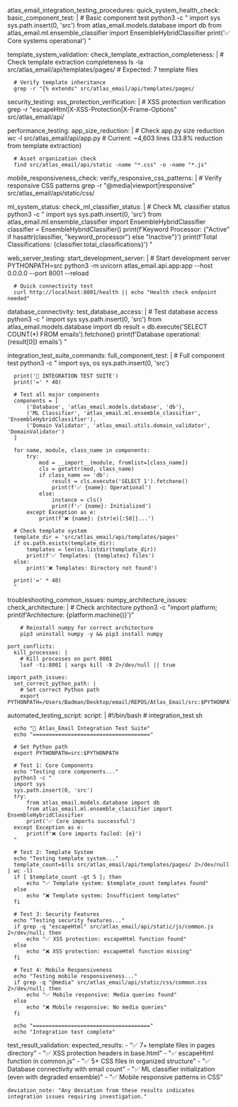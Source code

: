 atlas_email_integration_testing_procedures:
  quick_system_health_check:
    basic_component_test: |
      # Basic component test
      python3 -c "
      import sys
      sys.path.insert(0, 'src')
      from atlas_email.models.database import db
      from atlas_email.ml.ensemble_classifier import EnsembleHybridClassifier
      print('✅ Core systems operational')
      "
  
  template_system_validation:
    check_template_extraction_completeness: |
      # Check template extraction completeness
      ls -la src/atlas_email/api/templates/pages/
      # Expected: 7 template files
      
      # Verify template inheritance
      grep -r "{% extends" src/atlas_email/api/templates/pages/
  
  security_testing:
    xss_protection_verification: |
      # XSS protection verification
      grep -r "escapeHtml\|X-XSS-Protection\|X-Frame-Options" src/atlas_email/api/
  
  performance_testing:
    app_size_reduction: |
      # Check app.py size reduction
      wc -l src/atlas_email/api/app.py
      # Current: ~4,603 lines (33.8% reduction from template extraction)
      
      # Asset organization check
      find src/atlas_email/api/static -name "*.css" -o -name "*.js"
  
  mobile_responsiveness_check:
    verify_responsive_css_patterns: |
      # Verify responsive CSS patterns
      grep -r "@media\|viewport\|responsive" src/atlas_email/api/static/css/
  
  ml_system_status:
    check_ml_classifier_status: |
      # Check ML classifier status
      python3 -c "
      import sys
      sys.path.insert(0, 'src')
      from atlas_email.ml.ensemble_classifier import EnsembleHybridClassifier
      classifier = EnsembleHybridClassifier()
      print(f'Keyword Processor: {\"Active\" if hasattr(classifier, \"keyword_processor\") else \"Inactive\"}')
      print(f'Total Classifications: {classifier.total_classifications}')
      "
  
  web_server_testing:
    start_development_server: |
      # Start development server
      PYTHONPATH=src python3 -m uvicorn atlas_email.api.app:app --host 0.0.0.0 --port 8001 --reload
      
      # Quick connectivity test
      curl http://localhost:8001/health || echo "Health check endpoint needed"
  
  database_connectivity:
    test_database_access: |
      # Test database access
      python3 -c "
      import sys
      sys.path.insert(0, 'src')
      from atlas_email.models.database import db
      result = db.execute('SELECT COUNT(*) FROM emails').fetchone()
      print(f'Database operational: {result[0]} emails')
      "
  
  integration_test_suite_commands:
    full_component_test: |
      # Full component test
      python3 -c "
      import sys, os
      sys.path.insert(0, 'src')
      
      print('🔬 INTEGRATION TEST SUITE')
      print('=' * 40)
      
      # Test all major components
      components = [
          ('Database', 'atlas_email.models.database', 'db'),
          ('ML Classifier', 'atlas_email.ml.ensemble_classifier', 'EnsembleHybridClassifier'),
          ('Domain Validator', 'atlas_email.utils.domain_validator', 'DomainValidator')
      ]
      
      for name, module, class_name in components:
          try:
              mod = __import__(module, fromlist=[class_name])
              cls = getattr(mod, class_name)
              if class_name == 'db':
                  result = cls.execute('SELECT 1').fetchone()
                  print(f'✅ {name}: Operational')
              else:
                  instance = cls()
                  print(f'✅ {name}: Initialized')
          except Exception as e:
              print(f'❌ {name}: {str(e)[:50]}...')
      
      # Check template system
      template_dir = 'src/atlas_email/api/templates/pages'
      if os.path.exists(template_dir):
          templates = len(os.listdir(template_dir))
          print(f'✅ Templates: {templates} files')
      else:
          print('❌ Templates: Directory not found')
      
      print('=' * 40)
      "
  
  troubleshooting_common_issues:
    numpy_architecture_issues:
      check_architecture: |
        # Check architecture
        python3 -c "import platform; print(f'Architecture: {platform.machine()}')"
        
        # Reinstall numpy for correct architecture
        pip3 uninstall numpy -y && pip3 install numpy
    
    port_conflicts:
      kill_processes: |
        # Kill processes on port 8001
        lsof -ti:8001 | xargs kill -9 2>/dev/null || true
    
    import_path_issues:
      set_correct_python_path: |
        # Set correct Python path
        export PYTHONPATH=/Users/Badman/Desktop/email/REPOS/Atlas_Email/src:$PYTHONPATH
  
  automated_testing_script:
    script: |
      #!/bin/bash
      # integration_test.sh
      
      echo "🔬 Atlas_Email Integration Test Suite"
      echo "====================================="
      
      # Set Python path
      export PYTHONPATH=src:$PYTHONPATH
      
      # Test 1: Core Components
      echo "Testing core components..."
      python3 -c "
      import sys
      sys.path.insert(0, 'src')
      try:
          from atlas_email.models.database import db
          from atlas_email.ml.ensemble_classifier import EnsembleHybridClassifier
          print('✅ Core imports successful')
      except Exception as e:
          print(f'❌ Core imports failed: {e}')
      "
      
      # Test 2: Template System
      echo "Testing template system..."
      template_count=$(ls src/atlas_email/api/templates/pages/ 2>/dev/null | wc -l)
      if [ $template_count -gt 5 ]; then
          echo "✅ Template system: $template_count templates found"
      else
          echo "❌ Template system: Insufficient templates"
      fi
      
      # Test 3: Security Features
      echo "Testing security features..."
      if grep -q "escapeHtml" src/atlas_email/api/static/js/common.js 2>/dev/null; then
          echo "✅ XSS protection: escapeHtml function found"
      else
          echo "❌ XSS protection: escapeHtml function missing"
      fi
      
      # Test 4: Mobile Responsiveness
      echo "Testing mobile responsiveness..."
      if grep -q "@media" src/atlas_email/api/static/css/common.css 2>/dev/null; then
          echo "✅ Mobile responsive: Media queries found"
      else
          echo "❌ Mobile responsive: No media queries"
      fi
      
      echo "====================================="
      echo "Integration test complete"
  
  test_result_validation:
    expected_results:
      - "✅ 7+ template files in pages directory"
      - "✅ XSS protection headers in base.html"
      - "✅ escapeHtml function in common.js"
      - "✅ 5+ CSS files in organized structure"
      - "✅ Database connectivity with email count"
      - "✅ ML classifier initialization (even with degraded ensemble)"
      - "✅ Mobile responsive patterns in CSS"
    
    deviation_note: "Any deviation from these results indicates integration issues requiring investigation."